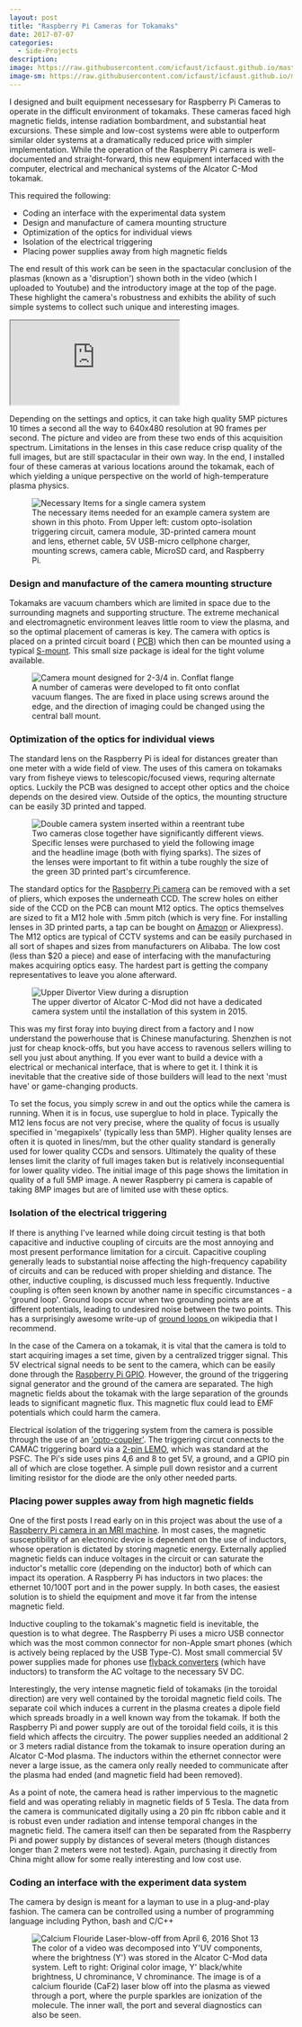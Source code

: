 ```yaml
---
layout: post
title: "Raspberry Pi Cameras for Tokamaks"
date: 2017-07-07
categories:
  - Side-Projects
description: 
image: https://raw.githubusercontent.com/icfaust/icfaust.github.io/master/_screenshots/1160902011-frames-21.jpg
image-sm: https://raw.githubusercontent.com/icfaust/icfaust.github.io/master/_screenshots/1160902011-frames-21.jpg
---
```

I designed and built equipment necessesary for Raspberry Pi Cameras to operate in the difficult environment of tokamaks. These cameras faced high magnetic fields, intense radiation bombardment, and substantial heat excursions. These simple and low-cost systems were able to outperform similar older systems at a dramatically reduced price with simpler implementation.  While the operation of the Raspberry Pi camera is well-documented and straight-forward, this new equipment interfaced with the computer, electrical and mechanical systems of the Alcator C-Mod tokamak.

This required the following:

<ul>
  <li>Coding an interface with the experimental data system</li>
  <li>Design and manufacture of camera mounting structure</li>
  <li>Optimization of the optics for individual views</li>
  <li>Isolation of the electrical triggering</li>
  <li>Placing power supplies away from high magnetic fields</li>
</ul>

The end result of this work can be seen in the spactacular conclusion of the plasmas (known as a 'disruption') shown both in the video (which I uploaded to Youtube) and the introductory image at the top of the page. These highlight the camera's robustness and exhibits the ability of such simple systems to collect such unique and interesting images.

<div class="video-container"><iframe id='iframe2' src="https://www.youtube.com/embed/CUfR819hIDg"></iframe>
</div>

Depending on the settings and optics, it can take high quality 5MP pictures 10 times a second all the way to 640x480 resolution at 90 frames per second. The picture and video are from these two ends of this acquisition spectrum. Limitations in the lenses in this case reduce crisp quality of the full images, but are still spactacular in their own way.  In the end, I installed four of these cameras at various locations around the tokamak, each of which yielding a unique perspective on the world of high-temperature plasma physics.

  <figure>
    <img src="https://raw.githubusercontent.com/icfaust/icfaust.github.io/master/_screenshots/necessary_items.jpg" alt="Necessary Items for a single camera system"/>
    <figcaption>The necessary items needed for an example camera system are shown in this photo. From Upper left: custom opto-isolation triggering circuit, camera module, 3D-printed camera mount and lens, ethernet cable, 5V USB-micro cellphone charger, mounting screws, camera cable,  MicroSD card, and Raspberry Pi.</figcaption>
  </figure>


<h3> Design and manufacture of the camera mounting structure </h3>

Tokamaks are vacuum chambers which are limited in space due to the surrounding magnets and supporting structure. The extreme mechanical and electromagnetic environment leaves little room to view the plasma, and so the optimal placement of cameras is key.  The camera with optics is placed on a printed circuit board ( <a href="https://en.wikipedia.org/wiki/Printed_circuit_board">PCB</a>) which then can be mounted using a typical <a href="https://en.wikipedia.org/wiki/S-mount_(CCTV_lens)"> S-mount</a>. This small size package is ideal for the tight volume available. 
	
  <figure>
    <img src="https://raw.githubusercontent.com/icfaust/icfaust.github.io/master/_screenshots/IMG_20150730_193248427.jpg" alt="Camera mount designed for 2-3/4 in. Conflat flange"/>
    <figcaption>A number of cameras were developed to fit onto conflat vacuum flanges. The are fixed in place using screws around the edge, and the direction of imaging could be changed using the central ball mount.</figcaption>
  </figure>


<h3> Optimization of the optics for individual views </h3>

The standard lens on the Raspberry Pi is ideal for distances greater than one meter with a wide field of view.  The uses of this camera on tokamaks vary from fisheye views to telescopic/focused views, requring alternate optics.  Luckily the PCB was designed to accept other optics and the choice depends on the desired view. Outside of the optics, the mounting structure can be easily 3D printed and tapped.

  <figure>
    <img src="https://raw.githubusercontent.com/icfaust/icfaust.github.io/master/_screenshots/IMG_20150612_134352-nopm-.jpg" alt="Double camera system inserted within a reentrant tube"/>
    <figcaption>Two cameras close together have significantly different views. Specific lenses were purchased to yield the following image and the headline image (both with flying sparks).  The sizes of the lenses were important to fit within a tube roughly the size of the green 3D printed part's circumference.</figcaption>
  </figure>

The standard optics for the <a href="https://www.raspberrypi.org/products/camera-module-v2/"> Raspberry Pi camera</a> can be removed with a set of pliers, which exposes the underneath CCD. The screw holes on either side of the CCD on the PCB can mount M12 optics. The optics themselves are sized to fit a M12 hole with .5mm pitch (which is very fine. For installing lenses in 3D printed parts, a tap can be bought on <a href="https://www.amazon.com/Metric-Right-Thread-0-5mm-Pitch/dp/B008570NG6"> Amazon</a> or Aliexpress).  The M12 optics are typical of CCTV systems and can be easily purchased in all sort of shapes and sizes from manufacturers on Alibaba.  The low cost (less than $20 a piece) and ease of interfacing with the manufacturing makes acquiring optics easy. The hardest part is getting the company representatives to leave you alone afterward.

  <figure>
    <img src="https://raw.githubusercontent.com/icfaust/icfaust.github.io/master/_screenshots/1150624012_udiv_109.jpg" alt="Upper Divertor View during a disruption"/>
    <figcaption>The upper divertor of Alcator C-Mod did not have a dedicated camera system until the installation of this system in 2015.</figcaption>
  </figure>

This was my first foray into buying direct from a factory and I now understand the powerhouse that is Chinese manufacturing.  Shenzhen is not just for cheap knock-offs, but you have access to ravenous sellers willing to sell you just about anything. If you ever want to build a device with a electrical or mechanical interface, that is where to get it.  I think it is inevitable that the creative side of those builders will lead to the next 'must have' or game-changing products.

To set the focus, you simply screw in and out the optics while the camera is running. When it is in focus, use superglue to hold in place.  Typically the M12 lens focus are not very precise, where the quality of focus is usually specified in 'megapixels' (typically less than 5MP). Higher quality lenses are often it is quoted in lines/mm, but the other quality standard is generally used for lower quality CCDs and sensors.  Ultimately the quality of these lenses limit the clarity of full images taken but is relatively inconsequential for lower quality video. The initial image of this page shows the limitation in quality of a full 5MP image.  A newer Raspberry pi camera is capable of taking 8MP images but are of limited use with these optics.	

<h3> Isolation of the electrical triggering </h3>

If there is anything I've learned while doing circuit testing is that both capacitive and inductive coupling of circuits are the most annoying and most present performance limitation for a circuit.  Capacitive coupling generally leads to substantial noise affecting the high-frequency capability of circuits and can be reduced with proper shielding and distance.  The other, inductive coupling, is discussed much less frequently.  Inductive coupling is often seen known by another name in specific circumstances - a 'ground loop'.  Ground loops occur when two grounding points are at different potentials, leading to undesired noise between the two points. This has a surprisingly awesome write-up of <a href="https://en.wikipedia.org/wiki/Ground_loop_(electricity)"> ground loops </a> on wikipedia that I recommend.

In the case of the Camera on a tokamak, it is vital that the camera is told to start acquiring images a set time, given by a centralized trigger signal.  This 5V electrical signal needs to be sent to the camera, which can be easily done through the <a href="https://pinout.xyz/">Raspberry Pi GPIO</a>.  However, the ground of the triggering signal generator and the ground of the camera are separated.  The high magnetic fields about the tokamak with the large separation of the grounds leads to significant magnetic flux.  This magnetic flux could lead to EMF potentials which could harm the camera.

Electrical isolation of the triggering system from the camera is possible through the use of an <a href="https://en.wikipedia.org/wiki/Opto-isolator">'opto-coupler'</a>.  The triggering circut connects to the CAMAC triggering board via a <a href="https://www.lemo.com/">2-pin LEMO</a>, which was standard at the PSFC. The Pi's side uses pins 4,6 and 8 to get 5V, a ground, and a GPIO pin all of which are close together. A simple pull down resistor and a current limiting resistor for the diode are the only other needed parts.


<h3> Placing power supples away from high magnetic fields </h3>

One of the first posts I read early on in this project was about the use of a <a href="https://www.raspberrypi.org/forums/viewtopic.php?f=41&t=72015"> Raspberry Pi camera in an MRI machine</a>.  In most cases, the magnetic susceptibility of an electronic device is dependent on the use of inductors, whose operation is dictated by storing magnetic energy.  Externally applied magnetic fields can induce voltages in the circuit or can saturate the inductor's metallic core (depending on the inductor) both of which can impact its operation.  A Raspberry Pi has inductors in two places: the ethernet 10/100T port and in the power supply. In both cases, the easiest solution is to shield the equipment and move it far from the intense magnetic field.

Inductive coupling to the tokamak's magnetic field is inevitable, the question is to what degree. The Raspberry Pi uses a micro USB connector which was the most common connector for non-Apple smart phones (which is actively being replaced by the USB Type-C).   Most small commercial 5V power supplies made for phones use <a href="https://en.wikipedia.org/wiki/Flyback_converter"> flyback converters</a> (which have inductors) to transform the AC voltage to the necessary 5V DC.

Interestingly, the very intense magnetic field of tokamaks (in the toroidal direction) are very well contained by the toroidal magnetic field coils. The separate coil which induces a current in the plasma creates a dipole field which spreads broadly in a well known way from the tokamak.  If both the Raspberry Pi and power supply are out of the toroidal field coils, it is this field which affects the circuitry.  The power supplies needed an additional 2 or 3 meters radial distance from the tokamak to insure operation during an Alcator C-Mod plasma.  The inductors within the ethernet connector were never a large issue, as the camera only really needed to communicate after the plasma had ended (and magnetic field had been removed). 

As a point of note, the camera head is rather impervious to the magnetic field and was operating reliably in magnetic fields of 5 Tesla.  The data from the camera is communicated digitally using a 20 pin ffc ribbon cable and it is robust even under radiation and intense temporal changes in the magnetic field.  The camera itself can then be separated from the Raspberry Pi and power supply by distances of several meters (though distances longer than 2 meters were not tested). Again, purchasing it directly from China might allow for some really interesting and low cost use.


<h3> Coding an interface with the experiment data system </h3>

The camera by design is meant for a layman to use in a plug-and-play fashion.  The camera can be controlled using a number of programming language including Python, bash and C/C++

  <figure>
    <img src="https://raw.githubusercontent.com/icfaust/icfaust.github.io/master/_screenshots/CaF2_1160406013_89_2.jpg" alt="Calcium Flouride Laser-blow-off from April 6, 2016 Shot 13"/>
    <figcaption>The color of a video was decomposed into Y'UV components, where the brightness (Y') was stored in the Alcator C-Mod data system. Left to right: Original color image, Y' black/white brightness, U chrominance, V chrominance. The image is of a calcium flouride (CaF2) laser blow off into the plasma as viewed through a port, where the purple sparkles are ionization of the molecule.  The inner wall, the port and several diagnostics can also be seen.</figcaption>
  </figure>
